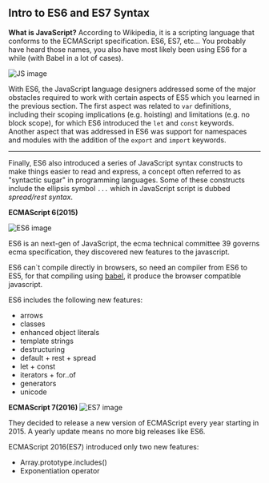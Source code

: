 ## Intro to ES6 and ES7 Syntax

**What is JavaScript?**
According to Wikipedia, it is a scripting language that conforms to the ECMAScript specification. ES6, ES7, etc… You probably have heard those names, you also have most likely been using ES6 for a while (with Babel in a lot of cases).

![JS image](https://res.cloudinary.com/practicaldev/image/fetch/s--vp1sr2L0--/c_imagga_scale,f_auto,fl_progressive,h_420,q_auto,w_1000/https://dev-to-uploads.s3.amazonaws.com/i/goh1l649nxvhok278x8g.jpg)

With ES6, the JavaScript language designers addressed some of the major obstacles required to work with certain aspects of ES5 which you learned in the previous section. The first aspect was related to `var` definitions, including their scoping implications (e.g. hoisting) and limitations (e.g. no block scope), for which ES6 introduced the `let` and `const` keywords. Another aspect that was addressed in ES6 was support for namespaces and modules with the addition of the `export` and `import` keywords.

---

Finally, ES6 also introduced a series of JavaScript syntax constructs to make things easier to read and express, a concept often referred to as "syntactic sugar" in programming languages. Some of these constructs include the ellipsis symbol  `...`  which in JavaScript script is dubbed  _spread/rest syntax_.

****ECMAScript 6(2015)****

![ES6 image](https://s3.amazonaws.com/fullstackfeed/images/es6-1.jpg)

ES6 is an next-gen of JavaScript, the ecma technical committee 39 governs ecma specification, they discovered new features to the javascript.

ES6 can`t compile directly in browsers, so need an compiler from ES6 to ES5, for that compiling using  [babel](https://babeljs.io/), it produce the browser compatible javascript.

ES6 includes the following new features:
* arrows
* classes
* enhanced object literals
* template strings
* destructuring
* default + rest + spread
* let + const
* iterators + for..of
* generators
* unicode

**ECMAScript 7(2016)**
![ES7 image](https://miro.medium.com/max/2892/1*JhDw7yiwv5YOJIncUhCXQg.png)

They decided to release a new version of ECMAScript every year starting in 2015. A yearly update means no more big releases like ES6.

ECMAScript 2016(ES7) introduced only two new features:

-   Array.prototype.includes()
-   Exponentiation operator
